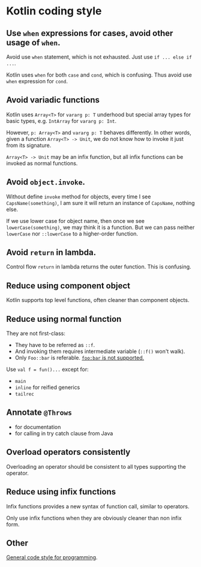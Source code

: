 Kotlin coding style
===================

## Use `when` expressions for cases, avoid other usage of `when`.

Avoid use `when` statement, which is not exhausted.
Just use `if ... else if ...`.

Kotlin uses `when` for both `case` and `cond`, which is confusing.
Thus avoid use `when` expression for `cond`.

## Avoid variadic functions

Kotlin uses `Array<T>` for `vararg p: T` underhood
but special array types for basic types, e.g. `IntArray` for `vararg p: Int`.

However, `p: Array<T>` and `vararg p: T` behaves differently.
In other words, given a function `Array<T> -> Unit`,
we do not know how to invoke it just from its signature.

`Array<T> -> Unit` may be an infix function,
but all infix functions can be invoked as normal functions.

## Avoid `object.invoke`.

Without define `invoke` method for objects,
every time I see `CapsName(something)`,
I am sure it will return an instance of `CapsName`,
nothing else.

If we use lower case for object name,
then once we see `lowerCase(something)`,
we may think it is a function.
But we can pass neither `lowerCase` nor `::lowerCase` to a higher-order function.

## Avoid `return` in lambda.

Control flow `return` in lambda returns the outer function.
This is confusing.

## Reduce using component object

Kotlin supports top level functions, often cleaner than component objects.

## Reduce using normal function

They are not first-class:

- They have to be referred as `::f`.
- And invoking them requires intermediate variable (`::f()` won't walk).
- Only `Foo::bar` is referable. [`foo:bar` is not supported.][#5]

[#5]: https://github.com/Kotlin/KEEP/issues/5

Use `val f = fun()...` except for:

- `main`
- `inline` for reified generics
- `tailrec`

## Annotate `@Throws`

- for documentation
- for calling in try catch clause from Java

## Overload operators consistently

Overloading an operator should be consistent to all types supporting the operator.

## Reduce using infix functions

Infix functions provides a new syntax of function call, similar to operators.

Only use infix functions when they are obviously cleaner than non infix form.

## Other

[General code style for programming](/coding-style/general/).